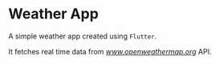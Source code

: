 # Weather App

A simple weather app created using `Flutter`.

It fetches real time data from *www.openweathermap.org* API.
